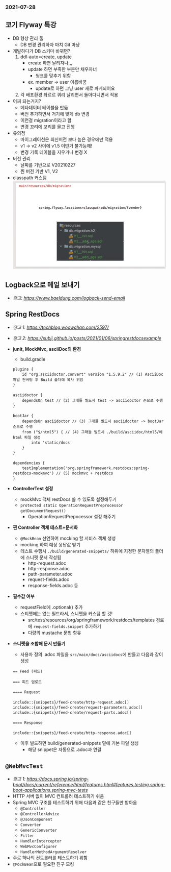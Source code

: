 ### 2021-07-28

## 코기 Flyway 특강
- DB 형상 관리 툴
    - DB 변경 관리하자 마치 Git 마냥
- 개발하다가 DB 스키마 바뀌면?
    1. ddl-auto=create, update
        - create 하면 날리자나,,,
        - update 하면 부족한 부분만 채우자너
            - 씽크를 맞추기 위함
        - ex. member -> user 이름바꿈
            - update로 하면 그냥 user 새로 파게되어요
    2. 각 배포환경 촤르르 쿼리 날리면서 돌아다니면서 적용
- 어찌 되는거지?
    - 메타데이터 테이블을 만듦
    - 버전 추가하면서 거기에 맞게 db 변경
    - 이런걸 migration이라고 함
    - 변경 꼬리에 꼬리를 물고 진행
- 유의점
    - 마이그레이션은 최신버전 보다 높은 경우에만 적용
    - v1 -> v2 사이에 v1.5 이딴거 불가능해!        
    - 변경 기록 테이블을 지우거나 변경 X
- 버전 관리
    - 날짜를 기반으로 V20210227
    - 찐 버전 기반 V1, V2
- classpath 커스텀
    ![](../image/2021-07-28-flyway-vendor.PNG)

## Logback으로 메일 보내기
- *참고: https://www.baeldung.com/logback-send-email*

## Spring RestDocs
- *참고 1: https://techblog.woowahan.com/2597/*
- *참고 2: https://subji.github.io/posts/2021/01/06/springrestdocsexample*
- **junit, MockMvc, asciiDoc의 환경**
    - build.gradle
    ```
    plugins {
        id "org.asciidoctor.convert" version "1.5.9.2" // (1) AsciiDoc 파일 컨버팅 후 Build 폴더에 복사 위함
    }
    
    asciidoctor {
        dependsOn test // (2) 그래들 빌드시 test -> asciidoctor 순으로 수행
    }
    
    bootJar {
        dependsOn asciidoctor // (3) 그래들 빌드시 asciidoctor -> bootJar 순으로 수행
        from ("$/html5") { // (4) 그래들 빌드시 ./build/asciidoc/html5/에 html 파일 생성
            into 'static/docs'
        }
    }
    
    dependencies {
        testImplementation('org.springframework.restdocs:spring-restdocs-mockmvc') // (5) mockmvc + restdocs
    }
    ```
  
- **ControllerTest 설정**
    - mockMvc 객체 restDocs 쓸 수 있도록 설정해두기
    - `protected static OperationRequestPreprocessor getDocumentRequest()`
        - OperationRequestPrepocessor 설정 해주기

- **찐 Controller 객체 테스트+문서화**  
    - `@MockBean` 선언하여 mocking 할 서비스 객체 생성
    - mocking 하여 예상 응답값 받기
    - 테스트 수행시 `./build/generated-snippets/` 하위에 지정한 문자열의 폴더에 스니펫 문서 작성됨
        - http-request.adoc
        - http-response.adoc
        - path-parameter.adoc
        - request-fields.adoc
        - response-fields.adoc 등

- **필수값 여부**
    - requestField에 .optional() 추가
    - 스티펫에는 없는 필드라서, 스니펫을 커스텀 할 것!
        - src/test/resources/org/springframework/restdocs/templates 경로에 `request-fields.snippet` 추가하기
        - 다량의 mustache 문법 함유

- **스니펫을 조합해 문서 만들기**
    - 사용자 정의 .adoc 파일을 `src/main/docs/asciidocs`에 만들고 다음과 같이 생성
    ```
    == Feed (피드)
    
    === 피드 업로드
    
    ==== Request
    
    include::{snippets}/feed-create/http-request.adoc[]
    include::{snippets}/feed-create/request-parameters.adoc[]
    include::{snippets}/feed-create/request-parts.adoc[]
    
    ==== Response
    
    include::{snippets}/feed-create/http-response.adoc[]
    ```
    - 이후 빌드하면 build/generated-snippets 밑에 기본 파일 생성
        - 해당 snippet은 자동으로 .adoc과 연결

## `@WebMvcTest`
- *참고 1: https://docs.spring.io/spring-boot/docs/current/reference/html/features.html#features.testing.spring-boot-applications.spring-mvc-tests*
- HTTP 서버 없이 MVC 컨트롤러 테스트하기 쉬움
- Spring MVC 구조를 테스트하기 위해 다음과 같은 친구들만 받아옴
    - `@Controller`
    - `@ControllerAdvice`
    - `@JsonComponent`
    - `Converter`
    - `GenericConverter`
    - `Filter`
    - `HandlerInterceptor`
    - `WebMvcConfigurer`
    - `HandlerMethodArgumentResolver`
- 주로 하나의 컨트롤러를 테스트하기 위함 
- `@MockBean`으로 필요한 친구 모킹
